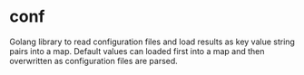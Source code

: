 conf
====

Golang library to read configuration files and load results as key value string pairs into a map. Default values can loaded first into a map and then overwritten as configuration files are parsed.
